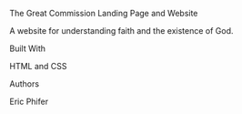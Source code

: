 The Great Commission Landing Page and Website

A website for understanding faith and the existence of God.

Built With

HTML and CSS

Authors

Eric Phifer
